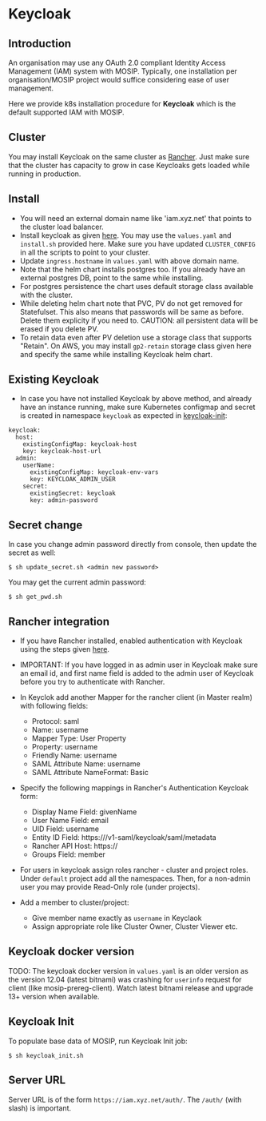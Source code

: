 # Keycloak
## Introduction
An organisation may use any OAuth 2.0 compliant Identity Access Management (IAM) system with MOSIP.  Typically, one installation per organisation/MOSIP project would suffice considering ease of user management.

Here we provide k8s installation procedure for **Keycloak** which is the default supported IAM with MOSIP.

## Cluster
You may install Keycloak on the same cluster as [Rancher](../../rancher/README.md). Just make sure that the cluster has capacity to grow in case Keycloaks gets loaded while running in production.

## Install
* You will need an external domain name like 'iam.xyz.net' that points to the cluster load balancer.
* Install keycloak as given [here](https://github.com/bitnami/charts/tree/master/bitnami/keycloak). You may use the `values.yaml` and `install.sh` provided here. Make sure you have updated `CLUSTER_CONFIG` in all the scripts to point to your cluster.
* Update `ingress.hostname` in `values.yaml` with above domain name.
* Note that the helm chart installs postgres too.  If you already have an external postgres DB, point to the same while installing.
* For postgres persistence the chart uses default storage class available with the cluster.
* While deleting helm chart note that PVC, PV do not get removed for Statefulset. This also means that passwords will be same as before.  Delete them explicity if you need to. CAUTION: all persistent data will be erased if you delete PV.
* To retain data even after PV deletion use a storage class that supports "Retain".  On AWS, you may install `gp2-retain` storage class given here and specify the same while installing Keycloak helm chart.

## Existing Keycloak 
* In case you have not installed Keycloak by above method, and already have an instance running, make sure Kubernetes configmap and secret is created in namespace `keycloak` as expected in [keycloak-init](https://github.com/mosip/mosip-helm/blob/develop/charts/keycloak-init/values.yaml):
```
keycloak:
  host:
    existingConfigMap: keycloak-host
    key: keycloak-host-url
  admin:
    userName:
      existingConfigMap: keycloak-env-vars
      key: KEYCLOAK_ADMIN_USER
    secret:
      existingSecret: keycloak
      key: admin-password
```

## Secret change
In case you change admin password directly from console, then update the secret as well:
```
$ sh update_secret.sh <admin new password>
```
You may get the current admin password:
```
$ sh get_pwd.sh
```
## Rancher integration

* If you have Rancher installed, enabled authentication with Keycloak using the steps given [here](https://rancher.com/docs/rancher/v2.5/en/admin-settings/authentication/keycloak/).
* IMPORTANT: If you have logged in as admin user in Keycloak make sure an email id, and first name field is added to the admin user of Keycloak before you try to authenticate with Rancher. 
* In Keyclok add another Mapper for the rancher client (in Master realm) with following fields:
  * Protocol: saml
  * Name: username
  * Mapper Type: User Property
  * Property: username 
  * Friendly Name: username
  * SAML Attribute Name: username
  * SAML Attribute NameFormat: Basic

* Specify the following mappings in Rancher's Authentication Keycloak form:
  * Display Name Field: givenName
  * User Name Field: email
  * UID Field: username
  * Entity ID Field: https://<your rancher domain>/v1-saml/keycloak/saml/metadata
  * Rancher API Host: https://<your rancher domain>
  * Groups Field: member
* For users in keycloak assign roles rancher - cluster and project roles.  Under `default` project add all the namespaces. Then, for a non-admin user you may provide Read-Only role (under projects).
* Add a member to cluster/project:
  * Give member name exactly as `username` in Keyclaok
  * Assign appropriate role like Cluster Owner, Cluster Viewer etc.

## Keycloak docker version
TODO: The keycloak docker version in `values.yaml` is an older version as the version 12.04 (latest bitnami) was crashing for `userinfo` request for client (like mosip-prereg-client). Watch latest bitnami release and upgrade 13+ version when available.

## Keycloak Init
To populate base data of MOSIP, run Keycloak Init job:
```
$ sh keycloak_init.sh
```

## Server URL
Server URL is of the form `https://iam.xyz.net/auth/`.  The `/auth/` (with slash) is important.


